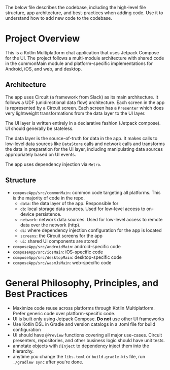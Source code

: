The below file describes the codebase, including the high-level file structure, 
app architecture, and best-practices when adding code. Use it to understand how to 
add new code to the codebase.

# Project Overview

This is a Kotlin Multiplatform chat application that uses Jetpack Compose for the UI. The project follows a multi-module architecture with shared code in the commonMain module and platform-specific implementations for Android, iOS, and web, and desktop.

## Architecture

The app uses Circuit (a framework from Slack) as its main architecture. It follows a UDF (unidirectional data flow) architecture. Each screen in the app is represented by a Circuit screen. Each screen has a `Presenter` which does very lightweight transformations from the data layer to the UI layer.

The UI layer is written entirely in a declarative fashion (Jetpack compose). UI should generally be stateless.

The data layer is the source-of-truth for data in the app. It makes calls to low-level data sources like `DataStore` calls and network calls and transforms the data in preparation for the UI layer, including manipulating data sources appropriately based on UI events.

The app uses dependency injection via `Metro`.

## Structure

- `composeApp/src/commonMain`: common code targeting all platforms. This is the majority of code in the repo.
  - `data`: the data layer of the app. Responsible for 
  - `db`: local storage data sources. Used for low-level access to on-device persistence.
  - `network`: network data sources. Used for low-level access to remote data over the network (http).
  - `di`: where dependency injection configuration for the app is located
  - `screens`: the Circuit screens for the app
  - `ui`: shared UI components are stored
- `composeApp/src/androidMain`: android-specific code
- `composeApp/src/iosMain`: iOS-specific code
- `composeApp/src/desktopMain`: desktop-specific code
- `composeApp/src/wasmJsMain`: web-specific code

# General Philosophy, Principles, and Best Practices
- Maximize code reuse across platforms through Kotlin Multiplatform. Prefer generic code over platform-specific code.
- UI is built only using Jetpack Compose. **Do not** use other UI frameworks
- Use Kotlin DSL in Gradle and version catalogs in a .toml file for build configuration
- UI should have `@Preview` functions covering all major use-cases. Circuit presenters, repositories, and other business logic should have unit tests.
- annotate objects with `@Inject` to dependency inject them into the hierarchy. 
- anytime you change the `libs.toml` or `build.gradle.kts` file, run `./gradlew sync` after you're done.